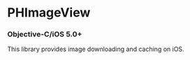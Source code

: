 <h1>PHImageView</h1>
<h3>Objective-C/iOS 5.0+</h3>

This library provides image downloading and caching on iOS.

